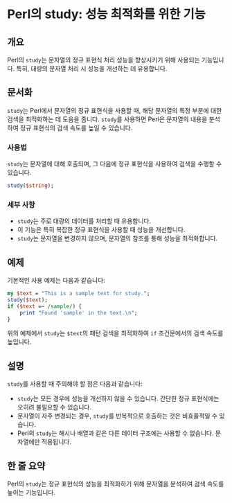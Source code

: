 <!--
Meta Description: # Perl의 study: 성능 최적화를 위한 기능 ## 개요 Perl의 `study`는 문자열의 정규 표현식 처리 성능을 향상시키기 위해 사용되는 기능입니다. 특히, 대량의 문자열 처리 시 성능을 개선하는 데 유용합니다. ## 문서화 `study`는 Perl에서 문자...
Meta Keywords: study, 성능을, text, 문자열의, 있습니다
-->

# Perl의 study: 성능 최적화를 위한 기능

## 개요
Perl의 `study`는 문자열의 정규 표현식 처리 성능을 향상시키기 위해 사용되는 기능입니다. 특히, 대량의 문자열 처리 시 성능을 개선하는 데 유용합니다.

## 문서화
`study`는 Perl에서 문자열의 정규 표현식을 사용할 때, 해당 문자열의 특정 부분에 대한 검색을 최적화하는 데 도움을 줍니다. `study`를 사용하면 Perl은 문자열의 내용을 분석하여 정규 표현식의 검색 속도를 높일 수 있습니다.

### 사용법
`study`는 문자열에 대해 호출되며, 그 다음에 정규 표현식을 사용하여 검색을 수행할 수 있습니다. 

```perl
study($string);
```

### 세부 사항
- `study`는 주로 대량의 데이터를 처리할 때 유용합니다.
- 이 기능은 특히 복잡한 정규 표현식을 사용할 때 성능을 개선합니다.
- `study`는 문자열을 변경하지 않으며, 문자열의 참조를 통해 성능을 최적화합니다.

## 예제
기본적인 사용 예제는 다음과 같습니다:

```perl
my $text = "This is a sample text for study.";
study($text);
if ($text =~ /sample/) {
    print "Found 'sample' in the text.\n";
}
```

위의 예제에서 `study`는 `$text`의 패턴 검색을 최적화하여 `if` 조건문에서의 검색 속도를 높입니다.

## 설명
`study`를 사용할 때 주의해야 할 점은 다음과 같습니다:
- `study`는 모든 경우에 성능을 개선하지 않을 수 있습니다. 간단한 정규 표현식에는 오히려 불필요할 수 있습니다.
- 문자열이 자주 변경되는 경우, `study`를 반복적으로 호출하는 것은 비효율적일 수 있습니다.
- Perl의 `study`는 해시나 배열과 같은 다른 데이터 구조에는 사용할 수 없습니다. 문자열에만 적용됩니다.

## 한 줄 요약
Perl의 `study`는 정규 표현식의 성능을 최적화하기 위해 문자열을 분석하여 검색 속도를 높이는 기능입니다.